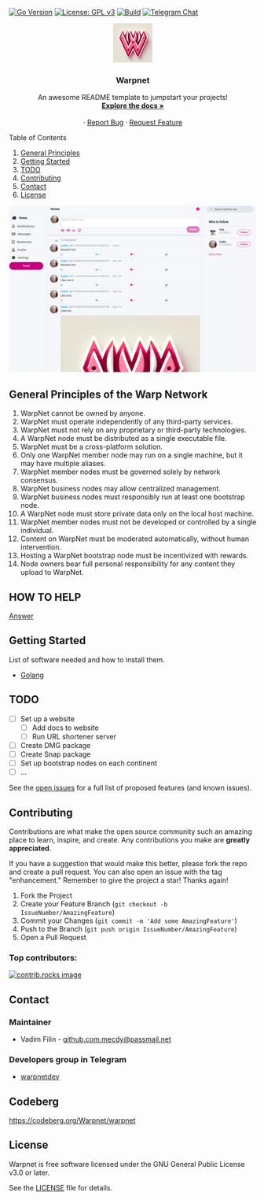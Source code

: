 [![Go Version](https://img.shields.io/badge/Go-1.24+-brightgreen)](https://golang.org/dl/)
[![License: GPL v3](https://img.shields.io/badge/License-GPLv3-blue.svg)](./LICENSE)
[![Build](https://github.com/Warp-net/warpnet/actions/workflows/build.yaml/badge.svg)](https://github.com/Warp-net/warpnet/actions/workflows/build.yaml)
[![Telegram Chat](https://img.shields.io/badge/chat-telegram-blue.svg)](https://t.me/warpnetdev)
<br />
<div align="center">
  <a href="https://github.com/Warp-net/warpnet">
    <img src="docs/logo.png" alt="Logo" width="80" height="80">
  </a>

<h3 align="center">Warpnet</h3>

  <p align="center">
    An awesome README template to jumpstart your projects!
    <br />
    <a href="https://github.com/Warp-net/docs"><strong>Explore the docs »</strong></a>
    <br />
    <br />
    &middot;
    <a href="https://github.com/Warp-net/warpnet/issues/new?labels=bug&template=bug-report---.md">Report Bug</a>
    &middot;
    <a href="https://github.com/Warp-net/warpnet/issues/new?labels=enhancement&template=feature-request---.md">Request Feature</a>
  </p>
</div>

<summary>Table of Contents</summary>
<ol>
    <li>
      <a href="#general-principles-of-the-warp-network">General Principles</a>
    </li>
    <li><a href="#getting-started">Getting Started</a></li>
    <li><a href="#TODO">TODO</a></li>
    <li><a href="#Contributing">Contributing</a></li>
    <li><a href="#Contact">Contact</a></li>
    <li><a href="#License">License</a></li>
</ol>

![Screenshot](docs/warpscreen.jpg)

## General Principles of the Warp Network

1. WarpNet cannot be owned by anyone.
2. WarpNet must operate independently of any third-party services.
3. WarpNet must not rely on any proprietary or third-party technologies.
4. A WarpNet node must be distributed as a single executable file.
5. WarpNet must be a cross-platform solution.
6. Only one WarpNet member node may run on a single machine, but it may have multiple aliases.
7. WarpNet member nodes must be governed solely by network consensus.
8. WarpNet business nodes may allow centralized management.
9. WarpNet business nodes must responsibly run at least one bootstrap node.
10. A WarpNet node must store private data only on the local host machine.
11. WarpNet member nodes must not be developed or controlled by a single individual.
12. Content on WarpNet must be moderated automatically, without human intervention.
13. Hosting a WarpNet bootstrap node must be incentivized with rewards.
14. Node owners bear full personal responsibility for any content they upload to WarpNet.

## HOW TO HELP 

[Answer](HOW-TO-HELP.md)

## Getting Started

List of software needed and how to install them.
* [Golang](https://go.dev/doc/install)

## TODO
- [ ] Set up a website
  - [ ] Add docs to website
  - [ ] Run URL shortener server
- [ ] Create DMG package
- [ ] Create Snap package
- [ ] Set up bootstrap nodes on each continent
- [ ] ...

See the [open issues](https://github.com/Warp-net/warpnet/issues) for a full list of proposed features (and known issues).

## Contributing

Contributions are what make the open source community such an amazing place to learn, inspire, and create.
Any contributions you make are **greatly appreciated**.

If you have a suggestion that would make this better, please fork the repo and create a pull request. 
You can also open an issue with the tag "enhancement."
Remember to give the project a star! Thanks again!

1. Fork the Project
2. Create your Feature Branch (`git checkout -b IssueNumber/AmazingFeature`)
3. Commit your Changes (`git commit -m 'Add some AmazingFeature'`)
4. Push to the Branch (`git push origin IssueNumber/AmazingFeature`)
5. Open a Pull Request

### Top contributors:

<a href="https://github.com/Warp-net/warpnet/graphs/contributors">
  <img src="https://contrib.rocks/image?repo=Warp-net/warpnet" alt="contrib.rocks image" />
</a>

## Contact

### Maintainer 
* Vadim Filin - github.com.mecdy@passmail.net

### Developers group in Telegram

* [warpnetdev](https://t.me/warpnetdev)

## Codeberg

https://codeberg.org/Warpnet/warpnet

## License

Warpnet is free software licensed under the GNU General Public License v3.0 or later.

See the [LICENSE](./LICENSE) file for details.